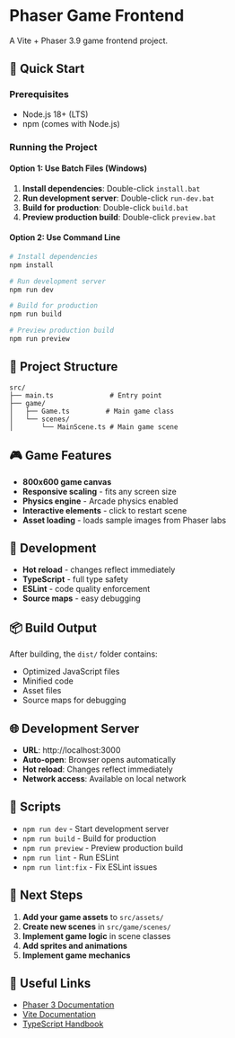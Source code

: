 # Phaser Game Frontend

A Vite + Phaser 3.9 game frontend project.

## 🚀 Quick Start

### Prerequisites
- Node.js 18+ (LTS)
- npm (comes with Node.js)

### Running the Project

#### Option 1: Use Batch Files (Windows)
1. **Install dependencies**: Double-click `install.bat`
2. **Run development server**: Double-click `run-dev.bat`
3. **Build for production**: Double-click `build.bat`
4. **Preview production build**: Double-click `preview.bat`

#### Option 2: Use Command Line
```bash
# Install dependencies
npm install

# Run development server
npm run dev

# Build for production
npm run build

# Preview production build
npm run preview
```

## 📁 Project Structure

```
src/
├── main.ts              # Entry point
├── game/
│   ├── Game.ts         # Main game class
│   └── scenes/
│       └── MainScene.ts # Main game scene
```

## 🎮 Game Features

- **800x600 game canvas**
- **Responsive scaling** - fits any screen size
- **Physics engine** - Arcade physics enabled
- **Interactive elements** - click to restart scene
- **Asset loading** - loads sample images from Phaser labs

## 🔧 Development

- **Hot reload** - changes reflect immediately
- **TypeScript** - full type safety
- **ESLint** - code quality enforcement
- **Source maps** - easy debugging

## 📦 Build Output

After building, the `dist/` folder contains:
- Optimized JavaScript files
- Minified code
- Asset files
- Source maps for debugging

## 🌐 Development Server

- **URL**: http://localhost:3000
- **Auto-open**: Browser opens automatically
- **Hot reload**: Changes reflect immediately
- **Network access**: Available on local network

## 📝 Scripts

- `npm run dev` - Start development server
- `npm run build` - Build for production
- `npm run preview` - Preview production build
- `npm run lint` - Run ESLint
- `npm run lint:fix` - Fix ESLint issues

## 🎯 Next Steps

1. **Add your game assets** to `src/assets/`
2. **Create new scenes** in `src/game/scenes/`
3. **Implement game logic** in scene classes
4. **Add sprites and animations**
5. **Implement game mechanics**

## 🔗 Useful Links

- [Phaser 3 Documentation](https://photonstorm.github.io/phaser3-docs/)
- [Vite Documentation](https://vitejs.dev/)
- [TypeScript Handbook](https://www.typescriptlang.org/docs/)
